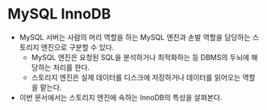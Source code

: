 # MySQL InnoDB

- MySQL 서버는 사람의 머리 역할을 하는 MySQL 엔진과 손발 역할을 담당하는 스토리지 엔진으로 구분할 수 있다.
  - MySQL 엔진은 요청된 SQL을 분석하거나 최적화하는 등 DBMS의 두뇌에 해당하는 처리를 한다.
  - 스토리지 엔진은 실제 데이터를 디스크에 저장하거나 데이터를 읽어오는 역할을 맡는다.
- 이번 문서에서는 스토리지 엔진에 속하는 InnoDB의 특성을 살펴본다.
